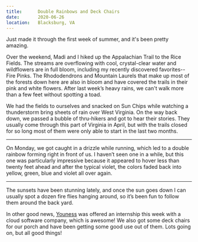 ```yaml
---
title:      Double Rainbows and Deck Chairs
date:       2020-06-26
location:   Blacksburg, VA
---
```


Just made it through the first week of summer, and it's been pretty amazing.

Over the weekend, Madi and I hiked up the Appalachian Trail to the Rice Fields. The streams are overflowing with cool, crystal-clear water and wildflowers are in full bloom, including my recently discovered favorites--Fire Pinks. The Rhododendrons and Mountain Laurels that make up most of the forests down here are also in bloom and have covered the trails in their pink and white flowers. After last week’s heavy rains, we can't walk more than a few feet without spotting a toad.

We had the fields to ourselves and snacked on Sun Chips while watching a thunderstorm bring sheets of rain over West Virginia. On the way back down, we passed a bubble of thru-hikers and got to hear their stories. They usually come through this part of Virginia in April, but with the trails closed for so long most of them were only able to start in the last two months.

---

On Monday, we got caught in a drizzle while running, which led to a double rainbow forming right in front of us. I haven’t seen one in a while, but this one was particularly impressive because it appeared to hover less than twenty feet ahead and after the typical violet, the colors faded back into yellow, green, blue and violet all over again.

---

The sunsets have been stunning lately, and once the sun goes down I can usually spot a dozen fire flies hanging around, so it’s been fun to follow them around the back yard. 

In other good news, [Youness](https://www.younessbella.com) was offered an internship this week with a cloud software company, which is awesome! We also got some deck chairs for our porch and have been getting some good use out of them. Lots going on, but all good things!